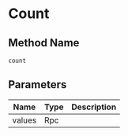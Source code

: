 # Count

## Method Name

`count`

## Parameters

| Name      | Type              | Description |
| --------- | --------          | ----------- |
| values    | Rpc               |             |
